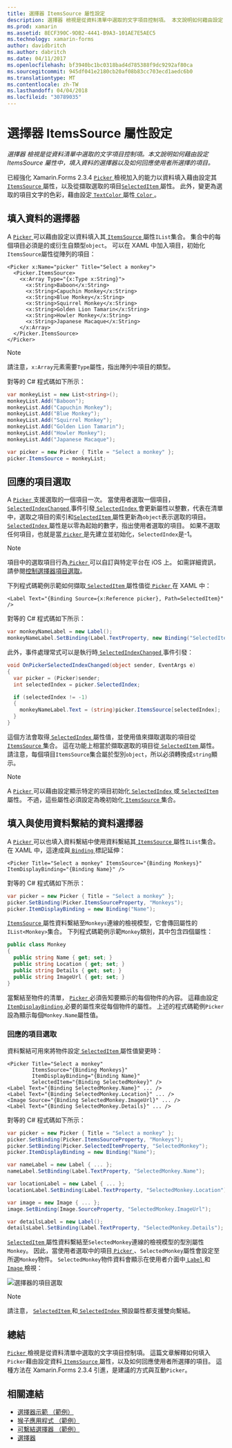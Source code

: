 ```yaml
---
title: 選擇器 ItemsSource 屬性設定
description: 選擇器 檢視是從資料清單中選取的文字項目控制項。 本文說明如何藉由設定 ItemsSource 屬性中，填入資料的選擇器以及如何回應使用者所選擇的項目。
ms.prod: xamarin
ms.assetid: 8ECF390C-9DB2-4441-B9A3-101AE7E5AEC5
ms.technology: xamarin-forms
author: davidbritch
ms.author: dabritch
ms.date: 04/11/2017
ms.openlocfilehash: bf3940bc1bc0318bad4d785388f9dc9292af80ca
ms.sourcegitcommit: 945df041e2180cb20af08b83cc703ecd1aedc6b0
ms.translationtype: MT
ms.contentlocale: zh-TW
ms.lasthandoff: 04/04/2018
ms.locfileid: "30789035"
---
```

# <a name="setting-a-pickers-itemssource-property"></a>選擇器 ItemsSource 屬性設定

_選擇器 檢視是從資料清單中選取的文字項目控制項。本文說明如何藉由設定 ItemsSource 屬性中，填入資料的選擇器以及如何回應使用者所選擇的項目。_

已經強化 Xamarin.Forms 2.3.4 [ `Picker` ](https://developer.xamarin.com/api/type/Xamarin.Forms.Picker/)檢視加入的能力以資料填入藉由設定其[ `ItemsSource` ](https://developer.xamarin.com/api/property/Xamarin.Forms.Picker.ItemsSource/)屬性，以及從擷取選取的項目[`SelectedItem` ](https://developer.xamarin.com/api/property/Xamarin.Forms.Picker.SelectedItem/)屬性。 此外，變更為選取的項目文字的色彩，藉由設定[ `TextColor` ](https://developer.xamarin.com/api/property/Xamarin.Forms.Picker.TextColor/)屬性[ `Color` ](https://developer.xamarin.com/api/type/Xamarin.Forms.Color/)。

## <a name="populating-a-picker-with-data"></a>填入資料的選擇器

A [ `Picker` ](https://developer.xamarin.com/api/type/Xamarin.Forms.Picker/)可以藉由設定以資料填入其[ `ItemsSource` ](https://developer.xamarin.com/api/property/Xamarin.Forms.Picker.ItemsSource/)屬性`IList`集合。 集合中的每個項目必須是的或衍生自類型`object`。 可以在 XAML 中加入項目，初始化`ItemsSource`屬性從陣列的項目：

```xaml
<Picker x:Name="picker" Title="Select a monkey">
  <Picker.ItemsSource>
    <x:Array Type="{x:Type x:String}">
      <x:String>Baboon</x:String>
      <x:String>Capuchin Monkey</x:String>
      <x:String>Blue Monkey</x:String>
      <x:String>Squirrel Monkey</x:String>
      <x:String>Golden Lion Tamarin</x:String>
      <x:String>Howler Monkey</x:String>
      <x:String>Japanese Macaque</x:String>
    </x:Array>
  </Picker.ItemsSource>
</Picker>
```

> [!NOTE]
> 請注意，`x:Array`元素需要`Type`屬性，指出陣列中項目的類型。

對等的 C# 程式碼如下所示：

```csharp
var monkeyList = new List<string>();
monkeyList.Add("Baboon");
monkeyList.Add("Capuchin Monkey");
monkeyList.Add("Blue Monkey");
monkeyList.Add("Squirrel Monkey");
monkeyList.Add("Golden Lion Tamarin");
monkeyList.Add("Howler Monkey");
monkeyList.Add("Japanese Macaque");

var picker = new Picker { Title = "Select a monkey" };
picker.ItemsSource = monkeyList;
```

## <a name="responding-to-item-selection"></a>回應的項目選取

A [ `Picker` ](https://developer.xamarin.com/api/type/Xamarin.Forms.Picker/)支援選取的一個項目一次。 當使用者選取一個項目， [ `SelectedIndexChanged` ](https://developer.xamarin.com/api/event/Xamarin.Forms.Picker.SelectedIndexChanged/)事件引發[ `SelectedIndex` ](https://developer.xamarin.com/api/property/Xamarin.Forms.Picker.SelectedIndex/)會更新屬性以整數，代表在清單中，選取之項目的索引和[`SelectedItem` ](https://developer.xamarin.com/api/property/Xamarin.Forms.Picker.SelectedItem/)屬性更新為`object`表示選取的項目。 [ `SelectedIndex` ](https://developer.xamarin.com/api/property/Xamarin.Forms.Picker.SelectedIndex/)屬性是以零為起始的數字，指出使用者選取的項目。 如果不選取任何項目，也就是當[ `Picker` ](https://developer.xamarin.com/api/type/Xamarin.Forms.Picker/)是先建立並初始化，`SelectedIndex`是-1。

> [!NOTE]
> 項目中的選取項目行為[ `Picker` ](https://developer.xamarin.com/api/type/Xamarin.Forms.Picker/)可以自訂與特定平台在 iOS 上。 如需詳細資訊，請參閱[控制選擇器項目選取](~/xamarin-forms/platform/platform-specifics/consuming/ios.md#picker_update_mode)。

下列程式碼範例示範如何擷取[ `SelectedItem` ](https://developer.xamarin.com/api/property/Xamarin.Forms.Picker.SelectedItem/)屬性值從[ `Picker` ](https://developer.xamarin.com/api/type/Xamarin.Forms.Picker/)在 XAML 中：

```xaml
<Label Text="{Binding Source={x:Reference picker}, Path=SelectedItem}" />
```

對等的 C# 程式碼如下所示：

```csharp
var monkeyNameLabel = new Label();
monkeyNameLabel.SetBinding(Label.TextProperty, new Binding("SelectedItem", source: picker));
```

此外，事件處理常式可以是執行時[ `SelectedIndexChanged` ](https://developer.xamarin.com/api/event/Xamarin.Forms.Picker.SelectedIndexChanged/)事件引發：

```csharp
void OnPickerSelectedIndexChanged(object sender, EventArgs e)
{
  var picker = (Picker)sender;
  int selectedIndex = picker.SelectedIndex;

  if (selectedIndex != -1)
  {
    monkeyNameLabel.Text = (string)picker.ItemsSource[selectedIndex];
  }
}
```

這個方法會取得[ `SelectedIndex` ](https://developer.xamarin.com/api/property/Xamarin.Forms.Picker.SelectedIndex/)屬性值，並使用值來擷取選取的項目從[ `ItemsSource` ](https://developer.xamarin.com/api/property/Xamarin.Forms.Picker.ItemsSource/)集合。 這在功能上相當於擷取選取的項目從[ `SelectedItem` ](https://developer.xamarin.com/api/property/Xamarin.Forms.Picker.SelectedItem/)屬性。 請注意，每個項目`ItemsSource`集合屬於型別`object`，所以必須轉換成`string`顯示。

> [!NOTE]
> A [ `Picker` ](https://developer.xamarin.com/api/type/Xamarin.Forms.Picker/)可以藉由設定顯示特定的項目初始化[ `SelectedIndex` ](https://developer.xamarin.com/api/property/Xamarin.Forms.Picker.SelectedIndex/)或[ `SelectedItem` ](https://developer.xamarin.com/api/property/Xamarin.Forms.Picker.SelectedItem/)屬性。 不過，這些屬性必須設定為晚初始化[ `ItemsSource` ](https://developer.xamarin.com/api/property/Xamarin.Forms.Picker.ItemsSource/)集合。

## <a name="populating-a-picker-with-data-using-data-binding"></a>填入與使用資料繫結的資料選擇器

A [ `Picker` ](https://developer.xamarin.com/api/type/Xamarin.Forms.Picker/)可以也填入資料繫結中使用資料繫結其[ `ItemsSource` ](https://developer.xamarin.com/api/property/Xamarin.Forms.Picker.ItemsSource/)屬性`IList`集合。 在 XAML 中，這達成與[ `Binding` ](https://developer.xamarin.com/api/type/Xamarin.Forms.Xaml.BindingExtension/)標記延伸：

```xaml
<Picker Title="Select a monkey" ItemsSource="{Binding Monkeys}" ItemDisplayBinding="{Binding Name}" />
```

對等的 C# 程式碼如下所示：

```csharp
var picker = new Picker { Title = "Select a monkey" };
picker.SetBinding(Picker.ItemsSourceProperty, "Monkeys");
picker.ItemDisplayBinding = new Binding("Name");
```

[ `ItemsSource` ](https://developer.xamarin.com/api/property/Xamarin.Forms.Picker.ItemsSource/)屬性資料繫結至`Monkeys`連線的檢視模型，它會傳回屬性的`IList<Monkey>`集合。 下列程式碼範例示範`Monkey`類別，其中包含四個屬性：

```csharp
public class Monkey
{
  public string Name { get; set; }
  public string Location { get; set; }
  public string Details { get; set; }
  public string ImageUrl { get; set; }
}
```

當繫結至物件的清單， [ `Picker` ](https://developer.xamarin.com/api/type/Xamarin.Forms.Picker/)必須告知要顯示的每個物件的內容。 這藉由設定[ `ItemDisplayBinding` ](https://developer.xamarin.com/api/property/Xamarin.Forms.Picker.ItemDisplayBinding/)必要的屬性來從每個物件的屬性。 上述的程式碼範例`Picker`設為顯示每個`Monkey.Name`屬性值。

### <a name="responding-to-item-selection"></a>回應的項目選取

資料繫結可用來將物件設定[ `SelectedItem` ](https://developer.xamarin.com/api/property/Xamarin.Forms.Picker.SelectedItem/)屬性值變更時：

```xaml
<Picker Title="Select a monkey"
        ItemsSource="{Binding Monkeys}"
        ItemDisplayBinding="{Binding Name}"
        SelectedItem="{Binding SelectedMonkey}" />
<Label Text="{Binding SelectedMonkey.Name}" ... />
<Label Text="{Binding SelectedMonkey.Location}" ... />
<Image Source="{Binding SelectedMonkey.ImageUrl}" ... />
<Label Text="{Binding SelectedMonkey.Details}" ... />
```

對等的 C# 程式碼如下所示：

```csharp
var picker = new Picker { Title = "Select a monkey" };
picker.SetBinding(Picker.ItemsSourceProperty, "Monkeys");
picker.SetBinding(Picker.SelectedItemProperty, "SelectedMonkey");
picker.ItemDisplayBinding = new Binding("Name");

var nameLabel = new Label { ... };
nameLabel.SetBinding(Label.TextProperty, "SelectedMonkey.Name");

var locationLabel = new Label { ... };
locationLabel.SetBinding(Label.TextProperty, "SelectedMonkey.Location");

var image = new Image { ... };
image.SetBinding(Image.SourceProperty, "SelectedMonkey.ImageUrl");

var detailsLabel = new Label();
detailsLabel.SetBinding(Label.TextProperty, "SelectedMonkey.Details");
```

[ `SelectedItem` ](https://developer.xamarin.com/api/property/Xamarin.Forms.Picker.SelectedItem/)屬性資料繫結至`SelectedMonkey`連線的檢視模型的型別屬性`Monkey`。 因此，當使用者選取中的項目[ `Picker` ](https://developer.xamarin.com/api/type/Xamarin.Forms.Picker/)、`SelectedMonkey`屬性會設定至所選`Monkey`物件。 `SelectedMonkey`物件資料會顯示在使用者介面中[ `Label` ](https://developer.xamarin.com/api/type/Xamarin.Forms.Label/)和[ `Image` ](https://developer.xamarin.com/api/type/Xamarin.Forms.Image/)檢視：

![](populating-itemssource-images/monkeys.png "選擇器的項目選取")

> [!NOTE]
> 請注意， [ `SelectedItem` ](https://developer.xamarin.com/api/property/Xamarin.Forms.Picker.SelectedItem/)和[ `SelectedIndex` ](https://developer.xamarin.com/api/property/Xamarin.Forms.Picker.SelectedIndex/)預設屬性都支援雙向繫結。

## <a name="summary"></a>總結

[ `Picker` ](https://developer.xamarin.com/api/type/Xamarin.Forms.Picker/)檢視是從資料清單中選取的文字項目控制項。 這篇文章解釋如何填入`Picker`藉由設定資料[ `ItemsSource` ](https://developer.xamarin.com/api/property/Xamarin.Forms.Picker.ItemsSource/)屬性，以及如何回應使用者所選擇的項目。 這種方法在 Xamarin.Forms 2.3.4 引進，是建議的方式與互動`Picker`。


## <a name="related-links"></a>相關連結

- [選擇器示範 （範例）](https://developer.xamarin.com/samples/xamarin-forms/UserInterface/PickerDemo/)
- [猴子應用程式 （範例）](https://developer.xamarin.com/samples/xamarin-forms/UserInterface/MonkeyAppPicker/)
- [可繫結選擇器 （範例）](https://developer.xamarin.com/samples/xamarin-forms/UserInterface/BindablePicker/)
- [選擇器](https://developer.xamarin.com/api/type/Xamarin.Forms.Picker/)
